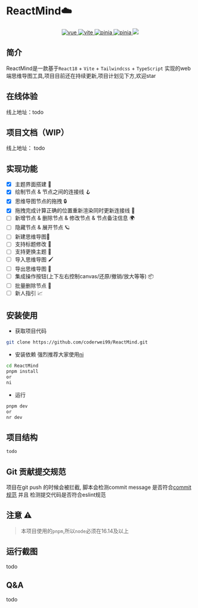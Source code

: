 <h1>ReactMind☁️</h1>

<p align="center">
  <a href="https://github.com/facebook/react">
    <img src="https://img.shields.io/badge/react-18.2.0-brightgreen.svg" alt="vue">
  </a>
  <a href="https://github.com/vitejs/vite">
    <img src="https://img.shields.io/badge/vite-4.4.5-brightgreen.svg" alt="vite">
  </a>
  <a href="https://github.com/microsoft/TypeScript">
    <img src="https://img.shields.io/badge/typescript-5.0.2-brightgreen.svg" alt="pinia">
  </a>
  <a href="https://github.com/tailwindlabs/tailwindcss">
    <img src="https://img.shields.io/badge/tailwindcss-3.3.3-brightgreen.svg" alt="pinia">
  </a>
  <a href="https://github.com/coderwei99/ReactMind/LICENSE">
    <img src="https://img.shields.io/github/license/cloudhao1999/cloud-app-admin">
  </a>
</p>

## 简介

ReactMind是一款基于`React18` + `Vite` + `Tailwindcss` + `TypeScript` 实现的web端思维导图工具,项目目前还在持续更新,项目计划见下方,欢迎star

## 在线体验

线上地址：todo

## 项目文档（WIP）

线上地址： todo

## 实现功能

- [x] 主题界面搭建 🧭
- [x] 绘制节点 & 节点之间的连接线 🪝
- [x] 思维导图节点的拖拽 🔒
- [x] 拖拽完成计算正确的位置重新渲染同时更新连接线 🍍
- [ ] 新增节点 & 删除节点 & 修改节点 & 节点备注信息 🌍
- [ ] 隐藏节点 & 展开节点 🪐
- [ ] 新建思维导图📝
- [ ] 支持标题修改 🎺
- [ ] 支持更换主题 🌈
- [ ] 导入思维导图 🖌️
- [ ] 导出思维导图 🌹
- [ ] 集成操作按钮(上下左右控制canvas/还原/撤销/放大等等) 📦
- [ ] 批量删除节点 📒
- [ ] 新人指引 📈

## 安装使用

- 获取项目代码

```bash
git clone https://github.com/coderwei99/ReactMind.git
```

- 安装依赖
强烈推荐大家使用[ni](https://github.com/antfu/ni.git)
```bash
cd ReactMind
pnpm install 
or
ni
```


- 运行

```bash
pnpm dev
or
nr dev
```

## 项目结构

```bash
todo
```

## Git 贡献提交规范

项目在git push 的时候会被拦截, 脚本会检测commit message 是否符合[commit 规范](https://www.conventionalcommits.org/en/v1.0.0/) 并且 检测提交代码是否符合eslint规范 

## 注意 ⚠️
> 本项目使用的`pnpm`,所以`node`必须在16.14及以上

## 运行截图
todo

## Q&A
todo